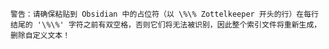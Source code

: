 

```ad-warning
警告：请确保粘贴到 Obsidian 中的占位符（以 \%\% Zottelkeeper 开头的行）在每行结尾的 '\%\%' 字符之前有双空格，否则它们将无法被识别，因此整个索引文件将重新生成，删除自定义文本！

```
